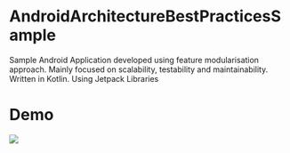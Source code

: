 # AndroidArchitectureBestPracticesSample
Sample Android Application developed using  feature modularisation approach. Mainly focused on scalability, testability and maintainability. Written in Kotlin. Using Jetpack Libraries

# Demo
![](demo/demo.gif)

